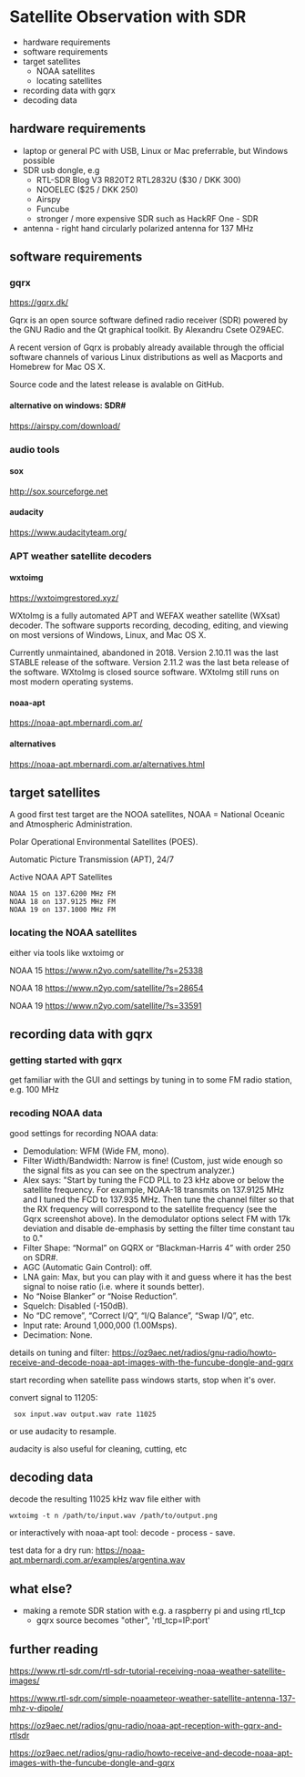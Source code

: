 # Satellite Observation with SDR

  * hardware requirements
  * software requirements
  * target satellites
    * NOAA satellites
    * locating satellites
  * recording data with gqrx
  * decoding data

## hardware requirements

  * laptop or general PC with USB, Linux or Mac preferrable, but Windows possible
  * SDR usb dongle, e.g 
    * RTL-SDR Blog V3 R820T2 RTL2832U ($30 / DKK 300)
    * NOOELEC ($25 / DKK 250)
    * Airspy
    * Funcube
    * stronger / more expensive SDR such as HackRF One - SDR 
   * antenna - right hand circularly polarized antenna for 137 MHz
    
 ## software requirements
 
 ### gqrx 
 
 https://gqrx.dk/
 
 Gqrx is an open source software defined radio receiver (SDR) powered by the GNU Radio and the Qt graphical toolkit.
 By Alexandru Csete OZ9AEC.
 
 A recent version of Gqrx is probably already available through the official software channels of various Linux distributions as well as Macports and  Homebrew for Mac OS X.

Source code and the latest release is avalable on GitHub.

#### alternative on windows: SDR#

https://airspy.com/download/


### audio tools

#### sox

http://sox.sourceforge.net

#### audacity

https://www.audacityteam.org/

### APT weather satellite decoders

#### wxtoimg

https://wxtoimgrestored.xyz/

WXtoImg is a fully automated APT and WEFAX weather satellite (WXsat) decoder. The software supports recording, decoding, editing, and viewing on most versions of Windows, Linux, and Mac OS X.

Currently unmaintained, abandoned in 2018. Version 2.10.11 was the last STABLE release of the software.  Version 2.11.2 was the last beta release of the software.  WXtoImg is closed source software.  WXtoImg still runs on most modern operating systems.

#### noaa-apt

https://noaa-apt.mbernardi.com.ar/

#### alternatives

https://noaa-apt.mbernardi.com.ar/alternatives.html



## target satellites

A good first test target are the NOOA satellites, NOAA = National Oceanic and Atmospheric Administration.

Polar Operational Environmental Satellites (POES).

Automatic Picture Transmission (APT), 24/7

Active NOAA APT Satellites

    NOAA 15 on 137.6200 MHz FM
    NOAA 18 on 137.9125 MHz FM
    NOAA 19 on 137.1000 MHz FM

### locating the NOAA satellites

either via tools like wxtoimg or

NOAA 15 https://www.n2yo.com/satellite/?s=25338

NOAA 18 https://www.n2yo.com/satellite/?s=28654

NOAA 19 https://www.n2yo.com/satellite/?s=33591

## recording data with gqrx

### getting started with gqrx

get familiar with the GUI and settings by tuning in to some FM radio station, e.g. 100 MHz

### recoding NOAA data

good settings for recording NOAA data:
    
  * Demodulation: WFM (Wide FM, mono).
  * Filter Width/Bandwidth: Narrow is fine! (Custom, just wide enough so the signal fits as you can see on the spectrum analyzer.)
  * Alex says: "Start by tuning the FCD PLL to 23 kHz above or below the satellite frequency. For example, NOAA-18 transmits on 137.9125 MHz and I tuned the FCD to 137.935 MHz. Then tune the channel filter so that the RX frequency will correspond to the satellite frequency (see the Gqrx screenshot above). In the demodulator options select FM with 17k deviation and disable de-emphasis by setting the filter time constant tau to 0."
  * Filter Shape: “Normal” on GQRX or “Blackman-Harris 4” with order 250 on SDR#.
  * AGC (Automatic Gain Control): off.
  * LNA gain: Max, but you can play with it and guess where it has the best signal to noise ratio (i.e. where it sounds better).
  * No “Noise Blanker” or “Noise Reduction”.
  * Squelch: Disabled (-150dB).
  * No “DC remove”, “Correct I/Q”, “I/Q Balance”, “Swap I/Q”, etc.
  * Input rate: Around 1,000,000 (1.00Msps).
  * Decimation: None.

details on tuning and filter: https://oz9aec.net/radios/gnu-radio/howto-receive-and-decode-noaa-apt-images-with-the-funcube-dongle-and-gqrx

start recording when satellite pass windows starts, stop when it's over.

convert signal to 11205:

```
 sox input.wav output.wav rate 11025

```
or use audacity to resample.

audacity is also useful for cleaning, cutting, etc

## decoding data

decode the resulting 11025 kHz wav file either with


```
wxtoimg -t n /path/to/input.wav /path/to/output.png

```
or interactively with noaa-apt tool:
decode - process - save.

test data for a dry run: https://noaa-apt.mbernardi.com.ar/examples/argentina.wav

## what else?

  * making a remote SDR station with e.g. a raspberry pi and using rtl_tcp
     * gqrx source becomes "other", 'rtl_tcp=IP:port' 

## further reading

https://www.rtl-sdr.com/rtl-sdr-tutorial-receiving-noaa-weather-satellite-images/

https://www.rtl-sdr.com/simple-noaameteor-weather-satellite-antenna-137-mhz-v-dipole/

https://oz9aec.net/radios/gnu-radio/noaa-apt-reception-with-gqrx-and-rtlsdr

https://oz9aec.net/radios/gnu-radio/howto-receive-and-decode-noaa-apt-images-with-the-funcube-dongle-and-gqrx


